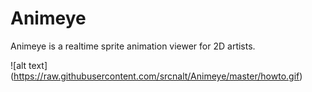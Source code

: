 # Animeye
Animeye is a realtime sprite animation viewer for 2D artists.

![alt text] (https://raw.githubusercontent.com/srcnalt/Animeye/master/howto.gif)
